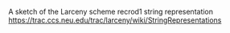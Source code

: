 A sketch of the Larceny scheme recrod1 string representation
https://trac.ccs.neu.edu/trac/larceny/wiki/StringRepresentations
